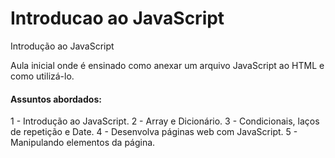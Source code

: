 # Introducao ao JavaScript
Introdução ao JavaScript

Aula inicial onde é ensinado como anexar um arquivo JavaScript ao HTML e como utilizá-lo.

#### **Assuntos abordados:** 

  1 - Introdução ao JavaScript.
  2 - Array e Dicionário.
  3 - Condicionais, laços de repetição e Date.
  4 - Desenvolva páginas web com JavaScript.
  5 - Manipulando elementos da página.